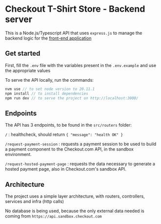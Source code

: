 # Checkout T-Shirt Store - Backend server

This is a Node.js/Typescript API that uses `express.js` to manage the backend logic for the [front-end application](https://github.com/guidugaich/checkout-demo-client)

## Get started
First, fill the `.env` file with the variables present in the `.env.example` and use the appropriate values

To serve the API locally, run the commands:

``` javascript
nvm use // to set node version to 20.11.1
npm install // to install dependencies
npm run dev // to serve the project on http://localhost:3000/
```

## Endpoints
The API has 3 endpoints, to be found in the `src/routers` folder:

`/` : healthcheck, should return  `{ "message": "health OK" }`

`/request-payment-session` : requests a payment session to be used to build a payment component to the Checkout.com API, in the sandbox environment.

`/request-hosted-payment-page` : requests the data necessary to generate a hosted payment page, also in Checkout.com's sandbox API.

## Architecture

The project uses a simple layer architecture, with routers, controllers, services and infra (http calls)

No database is being used, because the only external data needed is coming from `https://api.sandbox.checkout.com`





